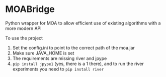 # MOABridge
Python wrapper for MOA to allow efficient use of existing algorithms with a more modern API

To use the project
1. Set the config.ini to point to the correct path of the moa.jar
2. Make sure JAVA_HOME is set
3. The requirements are missing river and jpype
4. ```pip install jpype1``` (yes, there is a 1 there), and to run the river experiments you need to ```pip install river```
